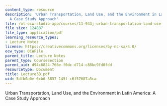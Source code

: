 ```yaml
---
content_type: resource
description: 'Urban Transportation, Land Use, and the Environment in Latin America:
  A Case Study Approach'
file: /ol-ocw-studio-app/courses/11-943j-urban-transportation-land-use-and-the-environment-spring-2002/5dfb0a0e6cb63837145fc6f57087a5ca_Lecture3B.pdf
file_size: 124887
file_type: application/pdf
learning_resource_types:
- Lecture Notes
license: https://creativecommons.org/licenses/by-nc-sa/4.0/
ocw_type: OCWFile
parent_title: Lecture Notes
parent_type: CourseSection
parent_uid: d94c6824-766e-f0dc-d714-c88bc9fd0fdd
resourcetype: Document
title: Lecture3B.pdf
uid: 5dfb0a0e-6cb6-3837-145f-c6f57087a5ca
---
```

Urban Transportation, Land Use, and the Environment in Latin America: A Case Study Approach